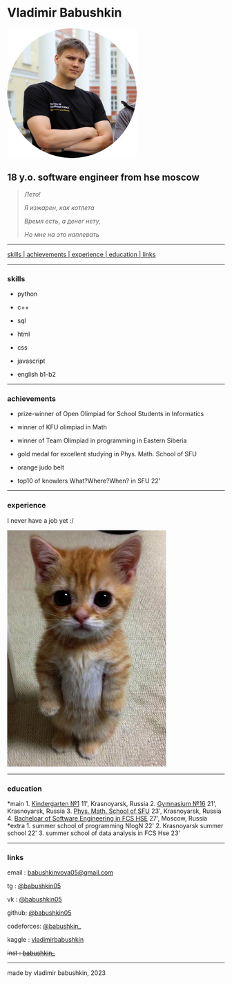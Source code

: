<!-- center -->

# Vladimir Babushkin

![Vladimir Babushkin](assets/me.png "Vladimir Babushkin")

## **18 y.o. software engineer from hse moscow**

> *Лето!*
> 
> *Я изжарен, как котлета*
>
> *Время есть, а денег нету,*
>
> *Но мне на это наплевать*

---
    
  <a href="#skills"> skills |<a href="#ach"> achievements |<a href="#exp"> experience |<a href="#edu"> education |<a href="#links"> links   

 ---

### <a id="skills">skills

* python

* c++

* sql

* html

* css

* javascript

* english b1-b2

---

### <a id="ach">achievements

* prize-winner of Open Olimpiad for School Students in Informatics

* winner of KFU olimpiad in Math

* winner of Team Olimpiad in programming in Eastern Siberia

* gold medal for excellent studying in Phys. Math. School of SFU

* orange judo belt

* top10 of knowlers What?Where?When? in SFU 22'

___

### <a id="exp"> experience

  I never have a job yet  :/

![cat](assets/cat.png)

---

### <a id="edu">education

*main
    1. [Kindergarten №1](https://dou24.ru/1/) 11', Krasnoyarsk, Russia
    2. [Gymnasium №16](http://gim16.ru/) 21', Krasnoyarsk, Russia
    3. [Phys. Math. School of SFU](https://fms.sfu-kras.ru/) 23', Krasnoyarsk, Russia
    4. [Bacheloar of Software Engineering in FCS HSE](https://www.hse.ru/ba/se/) 27', Moscow, Russia
*extra
    1. summer school of programming NlogN 22'
    2. Krasnoyarsk summer school 22'
    3. summer school of data analysis in FCS Hse 23'

---

### <a id="links"> links

email : [babushkinvova05@gmail.com](babushkinvova05@gmail.com)

tg : [@babushkin05](https://t.me/babushkin05)

vk : [@babushkin05](https://vk.com/babushkin05)

github: [@babushkin05](https://github.com/Babushkin05)

codeforces: [@babushkin_](https://codeforces.com/profile/babushkin_)

kaggle : [vladimirbabushkin](https://www.kaggle.com/vladimirbabushkin)

~~inst : [babushkin_](https://www.instagram.com/babushkin_/)~~

---
made by vladimir babushkin, 2023
